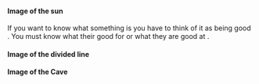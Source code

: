 #### Image of the sun 
If you want to know what something is you have to think of it as being good . You must know what their good for or what they are good at . 
#### Image of the divided line 
#### Image of the Cave  